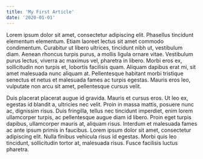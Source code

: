```yaml
---
title: 'My First Article'
date: '2020-01-01'
---
```


Lorem ipsum dolor sit amet, consectetur adipiscing elit. Phasellus tincidunt elementum elementum. Etiam laoreet lectus sit amet commodo condimentum. Curabitur ut libero ultrices, tincidunt nibh ut, vestibulum diam. Aenean rhoncus turpis purus, a mollis ligula ornare vitae. Vestibulum purus lectus, viverra ac maximus vel, pharetra in libero. Morbi eros ex, sollicitudin non turpis et, lobortis facilisis quam. Aliquam dapibus erat mi, sit amet malesuada nunc aliquam at. Pellentesque habitant morbi tristique senectus et netus et malesuada fames ac turpis egestas. Mauris eros leo, vulputate non arcu sit amet, pellentesque cursus velit.

Duis placerat placerat augue id gravida. Mauris et cursus eros. Ut leo ex, egestas id blandit a, ultricies nec velit. Proin in massa mattis, posuere nunc ac, dignissim risus. Duis fringilla, tellus nec tincidunt imperdiet, enim lorem ullamcorper turpis, ac pellentesque augue diam id libero. Proin eget turpis dapibus, ullamcorper mauris at, aliquam risus. Interdum et malesuada fames ac ante ipsum primis in faucibus. Lorem ipsum dolor sit amet, consectetur adipiscing elit. Nulla finibus vehicula risus id egestas. Morbi quis leo tincidunt, sollicitudin tortor at, malesuada risus. Fusce facilisis luctus pharetra.